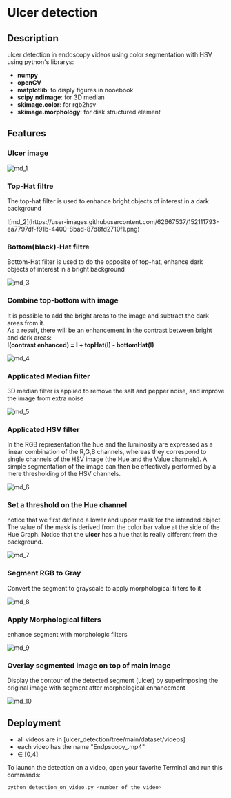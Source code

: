 # Ulcer detection
## Description
ulcer detection in endoscopy videos using color segmentation with HSV
using python's librarys:
-   **numpy**
-   **openCV**
-   **matplotlib**: to disply figures in nooebook
-   **scipy.ndimage**: for 3D median
-   **skimage.color**: for rgb2hsv
-   **skimage.morphology**: for disk structured element

## Features
### Ulcer image
![md_1](https://user-images.githubusercontent.com/62667537/152111578-fc7bc70f-0179-4572-89c1-2ca7bf37c956.png)

<h3>Top-Hat filtre</h3>
<p>The top-hat filter is used to enhance bright objects of interest in a dark background</p>
![md_2](https://user-images.githubusercontent.com/62667537/152111793-ea7797df-f91b-4400-8bad-87d8fd2710f1.png)

<h3>Bottom(black)-Hat filtre</h3>
<p>Bottom-Hat filter is used to do the opposite of top-hat, enhance dark objects of interest in a bright background</p>

![md_3](https://user-images.githubusercontent.com/62667537/152111858-53217e7c-8567-4b65-84c1-cfeb35d1ba46.png)


<h3>Combine top-bottom with image</h3>
<p>
    It is possible to add the bright areas to the image and subtract the dark areas from it. <br>As a result, there will be an enhancement in the contrast between bright and dark areas: <br>
    <strong>  I(contrast enhanced) = I + topHat(I) - bottomHat(I) </strong> 
</p>

![md_4](https://user-images.githubusercontent.com/62667537/152111862-5d54d5fa-0281-4dad-9b35-be7a667ac808.png)

<h3>Applicated Median filter</h3>
<p>
    3D median filter is applied to remove the salt and pepper noise, and improve the image from extra noise
</p>

![md_5](https://user-images.githubusercontent.com/62667537/152111865-568d797d-0511-4b24-8115-3098c0095af5.png)

<h3>Applicated HSV filter</h3>
<p>
    In the RGB representation the hue and the luminosity are expressed as a linear combination of the R,G,B channels, whereas they correspond to single channels of the HSV image (the Hue and the Value channels). A simple segmentation of the image can then be effectively performed by a mere thresholding of the HSV channels.
</p>

![md_6](https://user-images.githubusercontent.com/62667537/152111868-6295bc61-06a0-41cd-9b78-af1d0c550383.png)

<h3>Set a threshold on the Hue channel</h3>
<p>notice that we first defined a lower and upper mask for the intended object. The value of the mask is derived from the color bar value at the side of the Hue Graph. Notice that the <strong>ulcer</strong> has a hue that is really different from the background.</p>

![md_7](https://user-images.githubusercontent.com/62667537/152111870-1d6be6dc-5cf8-454e-91cb-51450d5b831e.png)

<h3>Segment RGB to Gray</h3>
<p>Convert the segment to grayscale to apply morphological filters to it</p>

![md_8](https://user-images.githubusercontent.com/62667537/152111872-b16345f1-1b2d-4f84-add4-51e21fbd9cc2.png)

<h3>Apply Morphological filters</h3>
<p>enhance segment with morphologic filters</p>

![md_9](https://user-images.githubusercontent.com/62667537/152111873-f0aa1066-904a-4369-baef-2bbbd1a09830.png)

<h3>Overlay segmented image on top of main image</h3>
<p>Display the contour of the detected segment (ulcer) by superimposing the original image with segment after morphological enhancement</p>

![md_10](https://user-images.githubusercontent.com/62667537/152111875-4140b37d-9145-4378-b587-49d865893b40.png)


## Deployment
-   all videos are in [ulcer_detection/tree/main/dataset/videos]
-   each video has the name "Endpscopy_<number of the video>.mp4"
-   <number of the video> ∈ [0,4]

To launch the detection on a video, open your favorite Terminal and run this commands:
```sh
python detection_on_video.py <number of the video>
```


